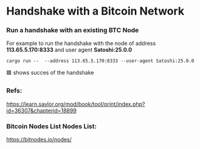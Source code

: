 # Handshake with a Bitcoin Network


### Run a handshake with an existing BTC Node
For example to run the handshake with the node of address **113.65.5.170:8333**  and user agent **Satoshi:25.0.0**

```
cargo run --  --address 113.65.5.170:8333 --user-agent Satoshi:25.0.0
```

🟩  shows succes of the handshake

### Refs:

https://learn.saylor.org/mod/book/tool/print/index.php?id=36307&chapterid=18899

### Bitcoin Nodes List Nodes List:  

https://bitnodes.io/nodes/
